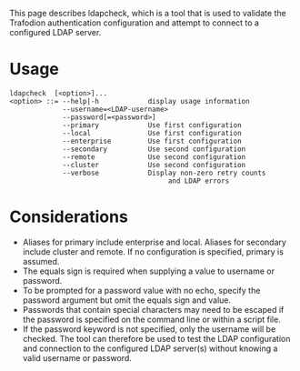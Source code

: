 <!--
  Licensed under the Apache License, Version 2.0 (the "License");
  you may not use this file except in compliance with the License.
  You may obtain a copy of the License at
 
      http://www.apache.org/licenses/LICENSE-2.0
 
  Unless required by applicable law or agreed to in writing, software
  distributed under the License is distributed on an "AS IS" BASIS,
  WITHOUT WARRANTIES OR CONDITIONS OF ANY KIND, either express or implied.
  See the License for the specific language governing permissions and
  limitations under the 
  License.
-->
This page describes ldapcheck, which is a tool that is used to validate the Trafodion authentication configuration and attempt to connect to a configured LDAP server.

# Usage

```
ldapcheck  [<option>]...
<option> ::= --help|-h            display usage information
             --username=<LDAP-username>
             --password[=<password>]
             --primary            Use first configuration
             --local              Use first configuration
             --enterprise         Use first configuration
             --secondary          Use second configuration
             --remote             Use second configuration
             --cluster            Use second configuration
             --verbose            Display non-zero retry counts
                                       and LDAP errors
```

# Considerations

* Aliases for primary include enterprise and local. Aliases for secondary include cluster and remote. If no configuration is specified, primary is assumed.
* The equals sign is required when supplying a value to username or password.
* To be prompted for a password value with no echo, specify the password argument but omit the equals sign and value.
* Passwords that contain special characters may need to be escaped if the password is specified on the command line or within a script file.
* If the password keyword is not specified, only the username will be checked. The tool can therefore be used to test the LDAP configuration and connection to the configured LDAP server(s) without knowing a valid username or password.

